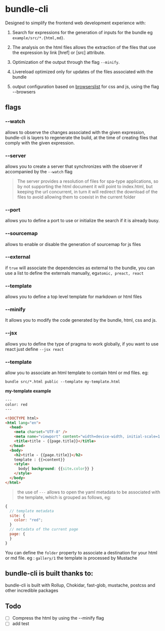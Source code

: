 # bundle-cli

Designed to simplify the frontend web development experience with:

1. Search for expressions for the generation of inputs for the bundle eg `example/src/*.{html,md}`.

2. The analysis on the html files allows the extraction of the files that use the expression by link [href] or [src] attribute.

3. Optimization of the output through the flag `--minify`.

4. Livereload optimized only for updates of the files associated with the bundle

5. output configuration based on [browserslist](https://github.com/browserslist/browserslist) for css and js, using the flag --browsers

## flags

### --watch

allows to observe the changes associated with the given expression, bundle-cli is layers to regenerate the build, at the time of creating files that comply with the given expression.

### --server

allows you to create a server that synchronizes with the observer if accompanied by the `--watch` flag

> The server provides a resolution of files for spa-type applications, so by not supporting the html document it will point to index.html, but keeping the url concurrent, in turn it will redirect the download of the files to avoid allowing them to coexist in the current folder

### --port

allows you to define a port to use or initialize the search if it is already busy.

### --sourcemap

allows to enable or disable the generation of sourcemap for js files

### --external

if `true` will associate the dependencies as external to the bundle, you can use a list to define the externals manually, eg`atomic, preact, react`

### --template

allows you to define a top level template for markdown or html files

### --minify

It allows you to modify the code generated by the bundle, html, css and js.

### --jsx

allows you to define the type of pragma to work globally, if you want to use react just define `--jsx react`

### --template

allow you to associate an html template to contain html or md files. eg:

```
bundle src/*.html public --template my-template.html
```

**my-template example**

```html
---
color: red
---

<!DOCTYPE html>
<html lang="en">
  <head>
    <meta charset="UTF-8" />
    <meta name="viewport" content="width=device-width, initial-scale=1.0" />
    <title>title - {{page.title}}</title>
  </head>
  <body>
    <h2>title - {{page.title}}</h2>
    template : {{>content}}
    <style>
      body{ background: {{site.color}} }
    </style>
  </body>
</html>
```

> the use of `---` allows to open the yaml metadata to be associated with the template, which is grouped as follows, eg:

```js
{
  // template metadata
  site: {
    color: "red";
  }
  // metadata of the current page
  page: {
  }
}
```

You can define the `folder` property to associate a destination for your html or md file. eg : `gallery/1` the template is processed by Mustache

## bundle-cli is built thanks to:

bundle-cli is built with Rollup, Chokidar, fast-glob, mustache, postcss and other incredible packages

## Todo

- [ ] Compress the html by using the --minify flag
- [ ] add test
